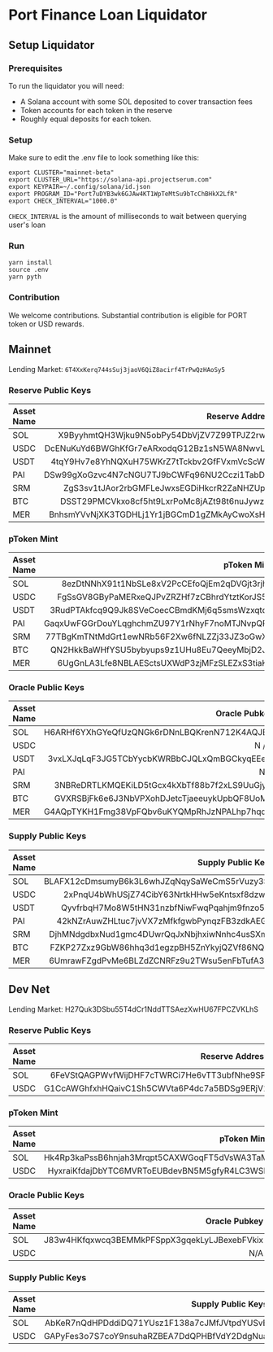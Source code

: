 # Port Finance Loan Liquidator

## Setup Liquidator
### Prerequisites
To run the liquidator you will need:
* A Solana account with some SOL deposited to cover transaction fees
* Token accounts for each token in the reserve
* Roughly equal deposits for each token.
### Setup
Make sure to edit the .env file to look something like this:
```
export CLUSTER="mainnet-beta"
export CLUSTER_URL="https://solana-api.projectserum.com"
export KEYPAIR=~/.config/solana/id.json
export PROGRAM_ID="Port7uDYB3wk6GJAw4KT1WpTeMtSu9bTcChBHkX2LfR"
export CHECK_INTERVAL="1000.0"
```

`CHECK_INTERVAL` is the amount of milliseconds to wait between querying user's loan

### Run
```
yarn install
source .env
yarn pyth
```

### Contribution
We welcome contributions. Substantial contribution is eligible for PORT token or USD rewards.

## Mainnet

Lending Market: `6T4XxKerq744sSuj3jaoV6QiZ8acirf4TrPwQzHAoSy5`

### Reserve Public Keys

| Asset Name      | Reserve Address                                     |
| :---            |    ----:                                            |
| SOL             | X9ByyhmtQH3Wjku9N5obPy54DbVjZV7Z99TPJZ2rwcs         |
| USDC            | DcENuKuYd6BWGhKfGr7eARxodqG12Bz1sN5WA8NwvLRx        |
| USDT            | 4tqY9Hv7e8YhNQXuH75WKrZ7tTckbv2GfFVxmVcScW5s        |
| PAI             | DSw99gXoGzvc4N7cNGU7TJ9bCWFq96NU2Cczi1TabDx2        |
| SRM             | ZgS3sv1tJAor2rbGMFLeJwxsEGDiHkcrR2ZaNHZUpyF         |
| BTC             | DSST29PMCVkxo8cf5ht9LxrPoMc8jAZt98t6nuJywz8p        |
| MER             | BnhsmYVvNjXK3TGDHLj1Yr1jBGCmD1gZMkAyCwoXsHwt        |

### pToken Mint

| Asset Name     | pToken Mint                                   |
| :---           |      ---:                                     |
| SOL            | 8ezDtNNhX91t1NbSLe8xV2PcCEfoQjEm2qDVGjt3rjhg  |
| USDC           | FgSsGV8GByPaMERxeQJPvZRZHf7zCBhrdYtztKorJS58  |
| USDT           | 3RudPTAkfcq9Q9Jk8SVeCoecCBmdKMj6q5smsWzxqtqZ  |
| PAI            | GaqxUwFGGrDouYLqghchmZU97Y1rNhyF7noMTJNvpQPa  |
| SRM            | 77TBgKmTNtMdGrt1ewNRb56F2Xw6fNLZZj33JZ3oGwXh  |
| BTC            | QN2HkkBaWHfYSU5bybyups9z1UHu8Eu7QeeyMbjD2JA   |
| MER            | 6UgGnLA3Lfe8NBLAESctsUXWdP3zjMFzSLEZxS3tiaKh  |

### Oracle Public Keys

| Asset Name      |  Oracle Pubkey                                |
| :---            |      ---:                                     |
| SOL             | H6ARHf6YXhGYeQfUzQNGk6rDNnLBQKrenN712K4AQJEG  |
| USDC            | N / A                                         |
| USDT            | 3vxLXJqLqF3JG5TCbYycbKWRBbCJQLxQmBGCkyqEEefL  |
| PAI             | N/A                                           |
| SRM             | 3NBReDRTLKMQEKiLD5tGcx4kXbTf88b7f2xLS9UuGjym  |
| BTC             | GVXRSBjFk6e6J3NbVPXohDJetcTjaeeuykUpbQF8UoMU  |
| MER             | G4AQpTYKH1Fmg38VpFQbv6uKYQMpRhJzNPALhp7hqdrs  |


### Supply Public Keys
| Asset Name     | Supply Public Keys                            |
| :---           |      ---:                                     |
| SOL            | BLAFX12cDmsumyB6k3L6whJZqNqySaWeCmS5rVuzy3SS  |
| USDC           | 2xPnqU4bWhUSjZ74CibY63NrtkHHw5eKntsxf8dzwiid  |
| USDT           | QyvfrbqH7Mo8W5tHN31nzbfNiwFwqPqahjm9fnzo5EJ   |
| PAI            | 42kNZrAuwZHLtuc7jvVX7zMfkfgwbPynqzFB3zdkAEGM  |
| SRM            | DjhMNdgdbxNud1gmc4DUwrQqJxNbjhxiwNnhc4usSXmQ  |
| BTC            | FZKP27Zxz9GbW86hhq3d1egzpBH5ZnYkyjQZVf86NQJ8  |
| MER            | 6UmrawFZgdPvMe6BLZdZCNRFz9u2TWsu5enFbTufA3a1  |


## Dev Net

Lending Market: H27Quk3DSbu55T4dCr1NddTTSAezXwHU67FPCZVKLhS

### Reserve Public Keys

| Asset Name      | Reserve Address                           |
| :---  |    ----:                                            |
| SOL   | 6FeVStQAGPWvfWijDHF7cTWRCi7He6vTT3ubfNhe9SPt        |
| USDC  | G1CcAWGhfxhHQaivC1Sh5CWVta6P4dc7a5BDSg9ERjV1        |

### pToken Mint

| Asset Name     | pToken Mint                          |
| :---  |      ---:                                     |
| SOL   | Hk4Rp3kaPssB6hnjah3Mrqpt5CAXWGoqFT5dVsWA3TaM  |
| USDC  | HyxraiKfdajDbYTC6MVRToEUBdevBN5M5gfyR4LC3WSF  |


### Oracle Public Keys

| Asset Name      |  Oracle Pubkey  |
| :---  |      ---:                                     |
| SOL   | J83w4HKfqxwcq3BEMMkPFSppX3gqekLyLJBexebFVkix  |
| USDC  | N/A                                           |

### Supply Public Keys
| Asset Name     | Supply Public Keys  |
| :---  |      ---:                                     |
| SOL   | AbKeR7nQdHPDddiDQ71YUsz1F138a7cJMfJVtpdYUSvE  |
| USDC  | GAPyFes3o7S7coY9nsuhaRZBEA7DdQPHBfVdY2DdgNua  |
